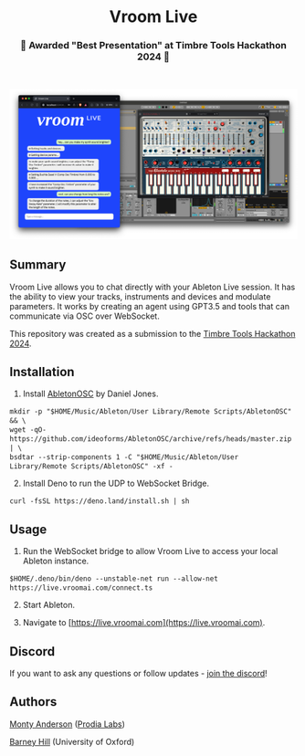 <h1 align="center"> Vroom Live </h1>

<h3 align="center">
	🎉 Awarded "Best Presentation" at Timbre Tools Hackathon 2024 🎉 <br>
</h3>

<br>
<p align="center">
  <img src="screenshot.png" alt="VroomAI"/>
</p>

## Summary

Vroom Live allows you to chat directly with your Ableton Live session. It has the ability to view your tracks, instruments and devices and modulate parameters. It works by creating an agent using GPT3.5 and tools that can communicate via OSC over WebSocket.

This repository was created as a submission to the [Timbre Tools Hackathon 2024](https://comma.eecs.qmul.ac.uk/timbre-tools-hackathon/).

## Installation

1. Install [AbletonOSC](https://github.com/ideoforms/AbletonOSC) by Daniel Jones.

```
mkdir -p "$HOME/Music/Ableton/User Library/Remote Scripts/AbletonOSC" && \
wget -qO- https://github.com/ideoforms/AbletonOSC/archive/refs/heads/master.zip | \
bsdtar --strip-components 1 -C "$HOME/Music/Ableton/User Library/Remote Scripts/AbletonOSC" -xf -
```

2. Install Deno to run the UDP to WebSocket Bridge.

```
curl -fsSL https://deno.land/install.sh | sh
```

## Usage

1. Run the WebSocket bridge to allow Vroom Live to access your local Ableton instance.

```
$HOME/.deno/bin/deno --unstable-net run --allow-net https://live.vroomai.com/connect.ts
```

2. Start Ableton.

3. Navigate to [https://live.vroomai.com](https://live.vroomai.com).

## Discord

If you want to ask any questions or follow updates - [join the discord](https://discord.gg/Ua8sqvjher)!

## Authors

[Monty Anderson](https://montyanderson.net) ([Prodia Labs](https://prodia.com))

[Barney Hill](https://www.barneyhill.com) (University of Oxford)
